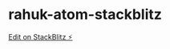 # rahuk-atom-stackblitz

[Edit on StackBlitz ⚡️](https://stackblitz.com/edit/stackblitz-starters-muf8ac)
